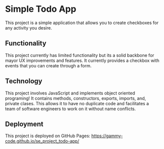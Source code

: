 # Simple Todo App

This project is a simple application that allows you to create checkboxes for any activity you desire.

## Functionality

This project currently has limited functionality but its a solid backbone for mayor UX improvements and features. It currently provides a checkbox with events that you can create through a form.

## Technology

This project involves JavaScript and implements object oriented programing! It contains methods, constructors, exports, imports, and, private clases. This allows it to have no duplicate code and facilitates a team of software engineers to work on it without name conflicts.

## Deployment

This project is deployed on GitHub Pages:
https://gammy-code.github.io/se_project_todo-app/
